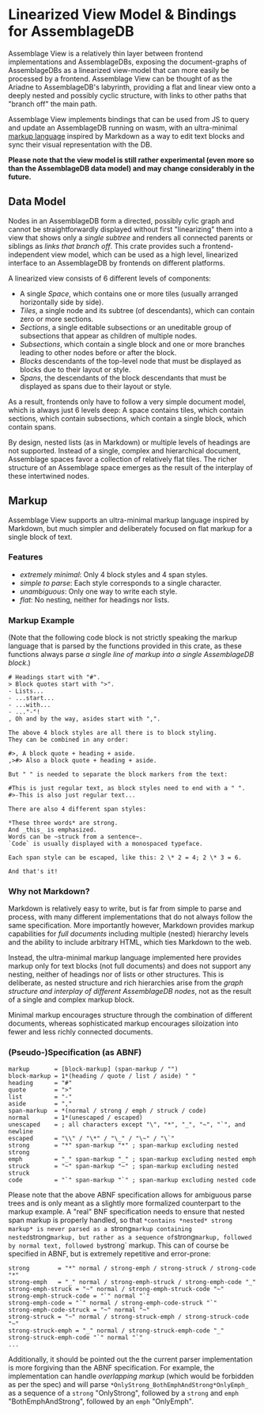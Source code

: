 # Linearized View Model & Bindings for AssemblageDB

Assemblage View is a relatively thin layer between frontend implementations and
AssemblageDBs, exposing the document-graphs of AssemblageDBs as a linearized
view-model that can more easily be processed by a frontend. Assemblage View can
be thought of as the Ariadne to AssemblageDB's labyrinth, providing a flat and
linear view onto a deeply nested and possibly cyclic structure, with links to
other paths that "branch off" the main path.

Assemblage View implements bindings that can be used from JS to query and update
an AssemblageDB running on wasm, with an ultra-minimal [markup
language](#markup) inspired by Markdown as a way to edit text blocks and sync
their visual representation with the DB.

**Please note that the view model is still rather experimental (even more so
than the AssemblageDB data model) and may change considerably in the future.**

## Data Model

Nodes in an AssemblageDB form a directed, possibly cylic graph and cannot be
straightforwardly displayed without first "linearizing" them into a view that
shows only a _single subtree_ and renders all connected parents or siblings as
_links that branch off_. This crate provides such a frontend-independent view
model, which can be used as a high level, linearized interface to an
AssemblageDB by frontends on different platforms.

A linearized view consists of 6 different levels of components:

  - A single _Space_, which contains one or more tiles (usually arranged
    horizontally side by side).
  - _Tiles_, a single node and its subtree (of descendants), which can contain
    zero or more sections.
  - _Sections_, a single editable subsections or an uneditable group of
    subsections that appear as children of multiple nodes.
  - _Subsections_, which contain a single block and one or more branches leading
    to other nodes before or after the block.
  - _Blocks_ descendants of the top-level node that must be displayed as blocks
    due to their layout or style.
  - _Spans_, the descendants of the block descendants that must be displayed as
    spans due to their layout or style.

As a result, frontends only have to follow a very simple document model, which
is always just 6 levels deep: A space contains tiles, which contain sections,
which contain subsections, which contain a single block, which contain spans.

By design, nested lists (as in Markdown) or multiple levels of headings are not
supported. Instead of a single, complex and hierarchical document, Assemblage
spaces favor a collection of relatively flat tiles. The richer structure of an
Assemblage space emerges as the result of the interplay of these intertwined
nodes.

## Markup

Assemblage View supports an ultra-minimal markup language inspired by Markdown,
but much simpler and deliberately focused on flat markup for a single block of
text.

### Features

  - _extremely minimal_: Only 4 block styles and 4 span styles.
  - _simple to parse_: Each style corresponds to a single character.
  - _unambiguous_: Only one way to write each style.
  - _flat_: No nesting, neither for headings nor lists.

### Markup Example

(Note that the following code block is not strictly speaking the markup language
that is parsed by the functions provided in this crate, as these functions
always parse _a single line of markup into a single AssemblageDB block_.)

```text
# Headings start with "#".
> Block quotes start with ">".
- Lists...
- ...start...
- ...with...
- ..."-"!
, Oh and by the way, asides start with ",".

The above 4 block styles are all there is to block styling.
They can be combined in any order:

#>, A block quote + heading + aside.
,>#> Also a block quote + heading + aside.

But " " is needed to separate the block markers from the text:

#This is just regular text, as block styles need to end with a " ".
#>-This is also just regular text...

There are also 4 different span styles:

*These three words* are strong.
And _this_ is emphasized.
Words can be ~struck from a sentence~.
`Code` is usually displayed with a monospaced typeface.

Each span style can be escaped, like this: 2 \* 2 = 4; 2 \* 3 = 6.

And that's it!
```

### Why not Markdown?

Markdown is relatively easy to write, but is far from simple to parse and
process, with many different implementations that do not always follow the same
specification. More importantly however, Markdown provides markup capabilities
for _full documents_ including multiple (nested) hierarchy levels and the
ability to include arbitrary HTML, which ties Markdown to the web.

Instead, the ultra-minimal markup language implemented here provides markup only
for text blocks (not full documents) and does not support any nesting, neither
of headings nor of lists or other structures. This is deliberate, as nested
structure and rich hierarchies arise from the _graph structure and interplay of
different AssemblageDB nodes_, not as the result of a single and complex markup
block.

Minimal markup encourages structure through the combination of different
documents, whereas sophisticated markup encourages siloization into fewer and
less richly connected documents.

### (Pseudo-)Specification (as ABNF)

```abnf
markup       = [block-markup] (span-markup / "")
block-markup = 1*(heading / quote / list / aside) " "
heading      = "#"
quote        = ">"
list         = "-"
aside        = ","
span-markup  = *(normal / strong / emph / struck / code)
normal       = 1*(unescaped / escaped)
unescaped    = ; all characters except "\", "*", "_", "~", "`", and newline
escaped      = "\\" / "\*" / "\_" / "\~" / "\`"
strong       = "*" span-markup "*" ; span-markup excluding nested strong
emph         = "_" span-markup "_" ; span-markup excluding nested emph
struck       = "~" span-markup "~" ; span-markup excluding nested struck
code         = "`" span-markup "`" ; span-markup excluding nested code
```

Please note that the above ABNF specification allows for ambiguous parse trees
and is only meant as a slightly more formalized counterpart to the markup
example. A "real" BNF specification needs to ensure that nested span markup is
properly handled, so that `*contains *nested* strong markup* is never parsed as
a `strong` markup containing nested `strong` markup, but rather as a sequence of
`strong` markup, followed by normal text, followed by `strong` markup. This can
of course be specified in ABNF, but is extremely repetitive and error-prone:

```abnf
strong        = "*" normal / strong-emph / strong-struck / strong-code "*"
strong-emph   = "_" normal / strong-emph-struck / strong-emph-code "_"
strong-emph-struck = "~" normal / strong-emph-struck-code "~"
strong-emph-struck-code = "`" normal "`"
strong-emph-code = "`" normal / strong-emph-code-struck "`"
strong-emph-code-struck = "~" normal "~"
strong-struck = "~" normal / strong-struck-emph / strong-struck-code "~"
strong-struck-emph = "_" normal / strong-struck-emph-code "_"
strong-struck-emph-code "`" normal "`"
...
```

Additionally, it should be pointed out the the current parser implementation is
more forgiving than the ABNF specification. For example, the implementation can
handle _overlapping markup_ (which would be forbidden as per the spec) and will
parse `*OnlyStrong_BothEmphAndStrong*OnlyEmph_` as a sequence of a `strong`
"OnlyStrong", followed by a `strong` and `emph` "BothEmphAndStrong", followed by
an `emph` "OnlyEmph".
